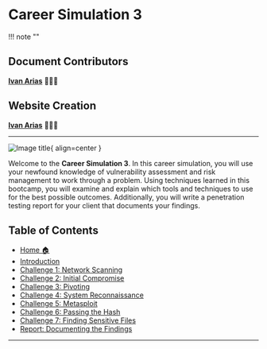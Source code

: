 
# Career Simulation 3

!!! note ""

## Document Contributors 

[**Ivan Arias**](http://www.hcoco1.com) 🧑🏻‍💻

## Website Creation

[**Ivan Arias**](http://www.hcoco1.com) 🧑🏻‍💻

---

![Image title](https://images.unsplash.com/flagged/photo-1560854350-13c0b47a3180?q=80&w=1142&auto=format&fit=crop&ixlib=rb-4.0.3&ixid=M3wxMjA3fDB8MHxwaG90by1wYWdlfHx8fGVufDB8fHx8fA%3D%3D){ align=center }

Welcome to the **Career Simulation 3**. In this career simulation, you will use your newfound knowledge of vulnerability assessment and risk management to work through a problem. Using techniques learned in this bootcamp, you will examine and explain which tools and techniques to use for the best possible outcomes. Additionally, you will write a penetration testing report for your client that documents your findings.

## Table of Contents

- [Home 🏠](index.md)
- [Introduction](2-instructions.md)
- [Challenge 1: Network Scanning](challenge_1.md)
- [Challenge 2: Initial Compromise](challenge_2.md)
- [Challenge 3: Pivoting](challenge_3.md)
- [Challenge 4: System Reconnaissance](challenge_4.md)
- [Challenge 5: Metasploit](challenge_5.md)
- [Challenge 6: Passing the Hash](challenge_6.md)
- [Challenge 7: Finding Sensitive Files](challenge_7.md)
- [Report: Documenting the Findings](report.md)


---


















<!-- # **Introduction**

In this career simulation, you will use your newfound knowledge of vulnerability assessment and risk management to work through a problem. Using techniques learned in this bootcamp, you will examine and explain which tools and techniques to use for the best possible outcomes. Additionally, you will write a penetration testing report for your client that documents your findings.

## Learning Objectives

Your deliverable for this career simulation should demonstrate an understanding of the following learning objectives. These objectives will be used for grading.

### Vulnerabilities Assessment

- Exhibit ethical hacking protocols to evaluate the security of and identify vulnerabilities in target systems, networks, or system infrastructure.
- Perform vulnerability scanning using a variety of tools.
- Use and configure tools to perform offensive security techniques.
- Use modules within Metasploit and explain their purpose.
- Establish Meterpreter sessions and explain how to use them.
- Search for privilege escalation opportunities through lateral movement.
- Apply the pass-the-hash technique to take advantage of flaws in NTLM authentication.

### Interpersonal Skills

- Develop constructive and cooperative working relationships.
- Identify problems using a group approach and develop solutions based on group consensus.
- Apply active listening skills by using reflection, restatement, questioning, and clarification.
- Convey information clearly, correctly, and succinctly.
- Respond appropriately to positive and constructive feedback.
- Reach agreements that promote mutual goals and interests.

### Problem Solving

- Observe and evaluate the outcomes of implementing solutions to assess the need for alternative approaches and to identify lessons learned.
- Recall previously learned information that is relevant to the problem.
- Use a security mindset to identify assets and security goals, potential adversaries and threats, and potential weaknesses.
- Have sufficient inductive and deductive reasoning abilities to do the job successfully.
- Use man pages to learn about unfamiliar commands or switches.
- Search for online information and interact with websites and web applications.
- Critically review, analyze, synthesize, compare, and interpret information.

### Writing

- Communicate thoughts, ideas, and information, which might include technical material, in a logical, organized, and coherent manner.
- Tailor the content to the appropriate audience and purpose.
- Analyze penetration reports and explain their purpose. -->
